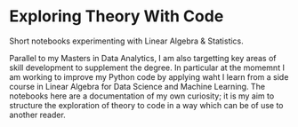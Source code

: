 # Exploring Theory With Code
Short notebooks experimenting with Linear Algebra & Statistics.

<p align="left">
 Parallel to my Masters in Data Analytics, I am also targetting key areas of skill development to supplement the degree. In particular at the momemnt I am working to improve my Python code by applying waht I learn from a side course in Linear Algebra for Data Science and Machine Learning. The notebooks here are a documentation of my own curiosity; it is my aim to structure the exploration of theory to code in a way which can be of use to another reader.
